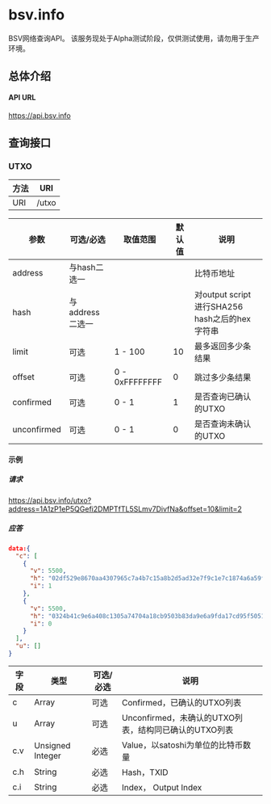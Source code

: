 # bsv.info
BSV网络查询API。
该服务现处于Alpha测试阶段，仅供测试使用，请勿用于生产环境。

## 总体介绍
#### API URL
https://api.bsv.info

## 查询接口
### UTXO

| 方法 | URI |
| ---- | ---- |
| URI | /utxo |


| 参数 | 可选/必选 | 取值范围 | 默认值 | 说明 |
| ---- | ---- | ---- | ---- | ---- |
| address | 与hash二选一 |  |  | 比特币地址 |
| hash | 与address二选一 | | | 对output script进行SHA256 hash之后的hex字符串 |
| limit | 可选 | 1 - 100 | 10 | 最多返回多少条结果 |
| offset | 可选 | 0 - 0xFFFFFFFF | 0 | 跳过多少条结果 |
| confirmed | 可选 | 0 - 1 | 1 | 是否查询已确认的UTXO |
| unconfirmed | 可选 | 0 - 1 | 0 | 是否查询未确认的UTXO |

#### 示例
##### 请求
https://api.bsv.info/utxo?address=1A1zP1eP5QGefi2DMPTfTL5SLmv7DivfNa&offset=10&limit=2
##### 应答
```JSON
data:{
  "c": [
    {
      "v": 5500,
      "h": "02df529e8670aa4307965c7a4b7c15a8b2d5ad32e7f9c1e7c1874a6a59fbc0a5",
      "i": 1
    },
    {
      "v": 5500,
      "h": "0324b41c9e6a408c1305a74704a18cb9503b83da9e6a9fda17cd95f5051e1c85",
      "i": 0
    }
  ],
  "u": []
}
```

| 字段 | 类型 | 可选/必选 | 说明 |
| ---- | ---- | ---- | ---- |
| c | Array | 可选 | Confirmed，已确认的UTXO列表 |
| u | Array | 可选 | Unconfirmed，未确认的UTXO列表，结构同已确认的UTXO列表 |
| c.v | Unsigned Integer | 必选 | Value，以satoshi为单位的比特币数量 | 
| c.h | String | 必选 | Hash，TXID |
| c.i | String | 必选 | Index， Output Index |
